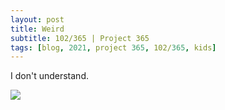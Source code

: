 ```yaml
---
layout: post
title: Weird
subtitle: 102/365 | Project 365
tags: [blog, 2021, project 365, 102/365, kids]
---
```

<style>
  .intro-header.big-img {
    background-position:center 
  }
</style>
I don't understand.
<p class="post-img-wrap">
  <img src="https://live.staticflickr.com/65535/51113135928_a597349f32_h.jpg">
</p>
